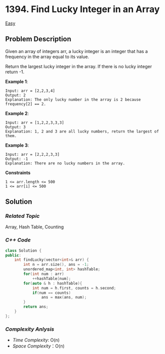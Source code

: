 # 1394. Find Lucky Integer in an Array
[Easy](https://leetcode.com/problems/find-lucky-integer-in-an-array/description/)

## Problem Description

Given an array of integers arr, a lucky integer is an integer that has a frequency in the array equal to its value.

Return the largest lucky integer in the array. If there is no lucky integer return -1.


**Example 1**:
```
Input: arr = [2,2,3,4]
Output: 2
Explanation: The only lucky number in the array is 2 because frequency[2] == 2.
```
**Example 2**:
```
Input: arr = [1,2,2,3,3,3]
Output: 3
Explanation: 1, 2 and 3 are all lucky numbers, return the largest of them.
```
**Example 3**:
```
Input: arr = [2,2,2,3,3]
Output: -1
Explanation: There are no lucky numbers in the array.
```

**Constraints**
```
1 <= arr.length <= 500
1 <= arr[i] <= 500
```

## Solution

### _Related Topic_
   Array, Hash Table, Counting

### _C++ Code_
```cpp
class Solution {
public:
    int findLucky(vector<int>& arr) {
        int n = arr.size(), ans = -1;
        unordered_map<int, int> hashTable;
        for(int num : arr)
            ++hashTable[num];
        for(auto & h : hashTable){
            int num = h.first, counts = h.second;
            if(num == counts)
                ans = max(ans, num);
        }
        return ans;
    }
};
```

### _Complexity Anlysis_
- _Time Complexity_: O(n)
- _Space Complexity_：O(n)
